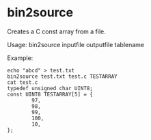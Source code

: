 # bin2source

Creates a C const array from a file.

Usage:
bin2source inputfile outputfile tablename

Example:
```
echo "abcd" > test.txt
bin2source test.txt test.c TESTARRAY
cat test.c
typedef unsigned char UINT8;
const UINT8 TESTARRAY[5] = {
        97,
        98,
        99,
        100,
        10,
};
```
